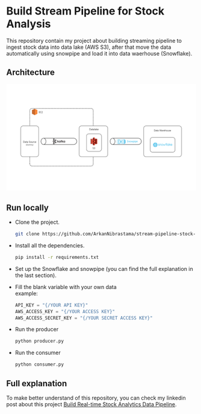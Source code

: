 # Build Stream Pipeline for Stock Analysis
This repository contain my project about building streaming pipeline to ingest stock data into data lake (AWS S3), after that move the data automatically using snowpipe and load it into data waerhouse (Snowflake).

## Architecture
![Architecture](./src/architecture.png)

## Run locally
- Clone the project.

    ```bash
    git clone https://github.com/ArkanNibrastama/stream-pipeline-stock-analytics
    ```
- Install all the dependencies.
    ```bash
    pip install -r requirements.txt
    ```
- Set up the Snowflake and snowpipe (you can find the full explanation in the last section).
- Fill the blank variable with your own data
    <br>example:
    ```python
    API_KEY = "{/YOUR API KEY}"
    AWS_ACCESS_KEY = "{/YOUR ACCESS KEY}"
    AWS_ACCESS_SECRET_KEY = "{/YOUR SECRET ACCESS KEY}"
    ```
- Run the producer
    ```bash
    python producer.py
    ```
- Run the consumer
    ```bash
    python consumer.py
    ```

## Full explanation
To make better understand of this repository, you can check my linkedin post about this project [Build Real-time Stock Analytics Data Pipeline](https://www.linkedin.com/feed/update/urn:li:activity:7020607156605390848/).
